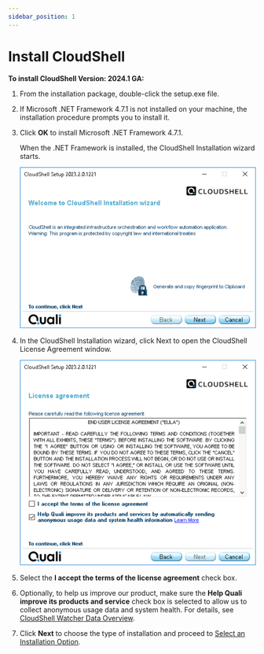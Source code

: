 ```yaml
---
sidebar_position: 1
---
```


# Install CloudShell

**To install CloudShell Version: 2024.1 GA:**

1. From the installation package, double-click the setup.exe file.
2. If Microsoft .NET Framework 4.7.1 is not installed on your machine, the installation procedure prompts you to install it.
    
3. Click **OK** to install Microsoft .NET Framework 4.7.1.
    
    When the .NET Framework is installed, the CloudShell Installation wizard starts.
    
    ![](/Images/IG2/Upgrading-the-production-environment_1.png)
    
4. In the CloudShell Installation wizard, click Next to open the CloudShell License Agreement window.
    
    ![](/Images/IG2/licenseagreement.png)
    
5. Select the **I accept the terms of the license agreement** check box.
6. Optionally, to help us improve our product, make sure the **Help Quali improve its products and service** check box is selected to allow us to collect anonymous usage data and system health. For details, see [CloudShell Watcher Data Overview](./cloudshell-watcher-data-overview.md).
7. Click **Next** to choose the type of installation and proceed to [Select an Installation Option](./select-installation-option.md).